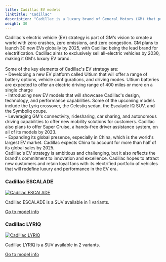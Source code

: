 ```yaml
---
title: Cadillac EV models
linktitle: "Cadillac"
description: "Cadillac is a luxury brand of General Motors (GM) that produces and sells premium vehicles in North America, China, and other markets. Cadillac is known for its history of innovation, design, and performance, as well as its iconic models such as the Escalade, CTS, and Eldorado. "
weight: 30
---
```

<!-- markdownlint-disable MD033 -->
<!-- markdownlint-disable MD010 -->
Cadillac's electric vehicle (EV) strategy is part of GM's vision to create a world with zero crashes, zero emissions, and zero congestion. GM plans to launch 30 new EVs globally by 2025, with Cadillac being the lead brand for electrification. Cadillac aims to exclusively sell all-electric vehicles by 2030, making it GM's luxury EV brand.<br /><br />Some of the key elements of Cadillac's EV strategy are:<br />- Developing a new EV platform called Ultium that will offer a range of battery options, vehicle configurations, and driving modes. Ultium batteries are expected to offer an electric driving range of 400 miles or more on a single charge<br />- Introducing new EV models that will showcase Cadillac's design, technology, and performance capabilities. Some of the upcoming models include the Lyriq crossover, the Celestiq sedan, the Escalade IQ SUV, and the Symboliq coupe.<br> - Leveraging GM's connectivity, ridesharing, car sharing, and autonomous driving capabilities to offer new mobility solutions for customers. Cadillac also plans to offer Super Cruise, a hands-free driver assistance system, on all of its models by 2023.<br /> - Expanding its global presence, especially in China, which is the world's largest EV market. Cadillac expects China to account for more than half of its global sales by 2025.<br />Cadillac's EV strategy is ambitious and challenging, but it also reflects the brand's commitment to innovation and excellence. Cadillac hopes to attract new customers and retain loyal fans with its electrified portfolio of vehicles that will redefine luxury and performance in the EV era.

<div class="container shadow p-3 mb-5 bg-body-tertiary rounded border">
<h3> Cadillac ESCALADE</h3>
	<div class="row">
		<div class="col col-12 col-md-6">
			<a href="escalade"><img src="https://media.evkx.net/multimedia/models/cadillac/escalade/escalade_iq/main_1_st.jpg" class="img-fluid" alt="Cadillac ESCALADE" ></a>
		</div>
		<div class="col col-12 col-md-6">
<p>
Cadillac ESCALADE is a SUV available in 1 variants.
</p>
	<a href="escalade/" class="btn btn-outline-primary" role="button">Go to model info</a>
		</div>
	</div>
</div>
<div class="container shadow p-3 mb-5 bg-body-tertiary rounded border">
<h3> Cadillac LYRIQ</h3>
	<div class="row">
		<div class="col col-12 col-md-6">
			<a href="lyriq"><img src="https://media.evkx.net/multimedia/models/cadillac/lyriq/lyriq_awd/main_1_st.jpg" class="img-fluid" alt="Cadillac LYRIQ" ></a>
		</div>
		<div class="col col-12 col-md-6">
<p>
Cadillac LYRIQ is a SUV available in 2 variants.
</p>
	<a href="lyriq/" class="btn btn-outline-primary" role="button">Go to model info</a>
		</div>
	</div>
</div>
